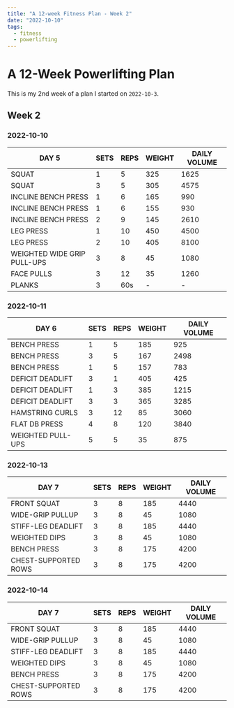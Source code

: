 ```yaml
---
title: "A 12-week Fitness Plan - Week 2"
date: "2022-10-10"
tags:
  - fitness
  - powerlifting
---
```


# A 12-Week Powerlifting Plan

This is my 2nd week of a plan I started on `2022-10-3`.

## Week 2

### 2022-10-10

| DAY 5                       | SETS | REPS | WEIGHT | DAILY VOLUME |
| --------------------------- | ---- | ---- | ------ | ------------ |
| SQUAT                       | 1    | 5    | 325    | 1625         |
| SQUAT                       | 3    | 5    | 305    | 4575         |
| INCLINE BENCH PRESS         | 1    | 6    | 165    | 990          |
| INCLINE BENCH PRESS         | 1    | 6    | 155    | 930          |
| INCLINE BENCH PRESS         | 2    | 9    | 145    | 2610         |
| LEG PRESS                   | 1    | 10   | 450    | 4500         |
| LEG PRESS                   | 2    | 10   | 405    | 8100         |
| WEIGHTED WIDE GRIP PULL-UPS | 3    | 8    | 45     | 1080         |
| FACE PULLS                  | 3    | 12   | 35     | 1260         |
| PLANKS                      | 3    | 60s  | -      | -            |

### 2022-10-11

| DAY 6             | SETS | REPS | WEIGHT | DAILY VOLUME |
| ----------------- | ---- | ---- | ------ | ------------ |
| BENCH PRESS       | 1    | 5    | 185    | 925          |
| BENCH PRESS       | 3    | 5    | 167    | 2498         |
| BENCH PRESS       | 1    | 5    | 157    | 783          |
| DEFICIT DEADLIFT  | 3    | 1    | 405    | 425          |
| DEFICIT DEADLIFT  | 1    | 3    | 385    | 1215         |
| DEFICIT DEADLIFT  | 3    | 3    | 365    | 3285         |
| HAMSTRING CURLS   | 3    | 12   | 85     | 3060         |
| FLAT DB PRESS     | 4    | 8    | 120    | 3840         |
| WEIGHTED PULL-UPS | 5    | 5    | 35     | 875          |

### 2022-10-13

| DAY 7                | SETS | REPS | WEIGHT | DAILY VOLUME |
| -------------------- | ---- | ---- | ------ | ------------ |
| FRONT SQUAT          | 3    | 8    | 185    | 4440         |
| WIDE-GRIP PULLUP     | 3    | 8    | 45     | 1080         |
| STIFF-LEG DEADLIFT   | 3    | 8    | 185    | 4440         |
| WEIGHTED DIPS        | 3    | 8    | 45     | 1080         |
| BENCH PRESS          | 3    | 8    | 175    | 4200         |
| CHEST-SUPPORTED ROWS | 3    | 8    | 175    | 4200         |

### 2022-10-14

| DAY 7                | SETS | REPS | WEIGHT | DAILY VOLUME |
| -------------------- | ---- | ---- | ------ | ------------ |
| FRONT SQUAT          | 3    | 8    | 185    | 4440         |
| WIDE-GRIP PULLUP     | 3    | 8    | 45     | 1080         |
| STIFF-LEG DEADLIFT   | 3    | 8    | 185    | 4440         |
| WEIGHTED DIPS        | 3    | 8    | 45     | 1080         |
| BENCH PRESS          | 3    | 8    | 175    | 4200         |
| CHEST-SUPPORTED ROWS | 3    | 8    | 175    | 4200         |
